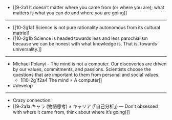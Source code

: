 - [[9-2a1 It doesn’t matter where you came from (or where you are); what matters is what you can do and where you are going]]
---
- [[10-2g1a1 Science is not pure rationality autonomous from its cultural matrix]]
- [[10-2g1b Science is headed towards less and less parochialism because we can be honest with what knowledge is. That is, towards universality.]]
---
- Michael Polanyi - The mind is not a computer. Our discoveries are driven by our values, commitments, and passions. Scientists choose the questions that are important to them from personal and social values.
  - [[10-2g1f2a4 The mind ≠ A computer]]
- #develop
---
- Crazy connection:
- [[9-2a1a キャラ (物語思考) ≠ キャリア (「自己分析」) — Don’t obsessed with where it came from, think about where it’s going)]]
